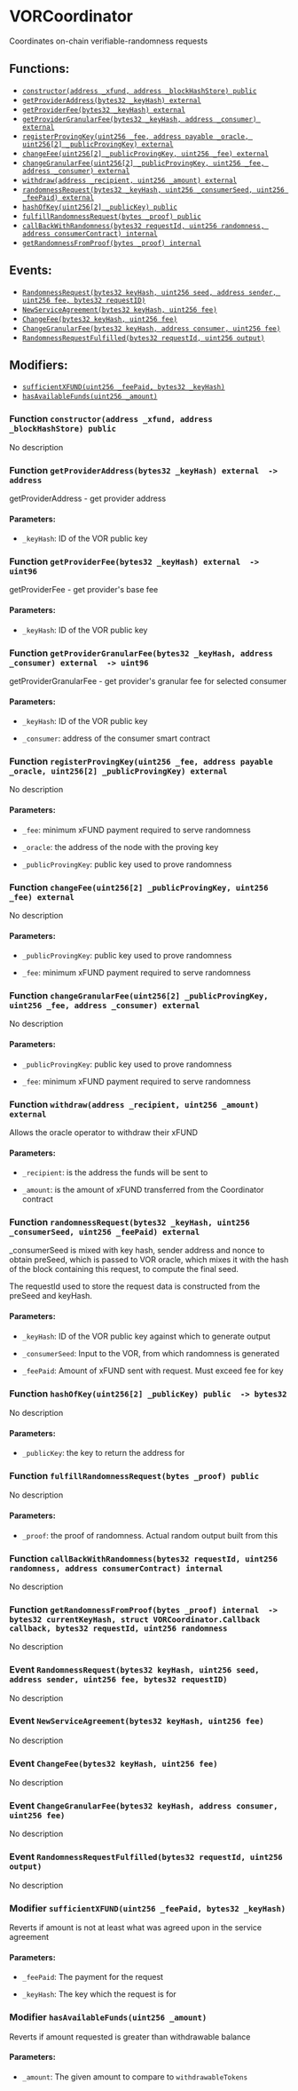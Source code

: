 # VORCoordinator

Coordinates on-chain verifiable-randomness requests

## Functions:
- [`constructor(address _xfund, address _blockHashStore) public`](#VORCoordinator-constructor-address-address-)
- [`getProviderAddress(bytes32 _keyHash) external`](#VORCoordinator-getProviderAddress-bytes32-)
- [`getProviderFee(bytes32 _keyHash) external`](#VORCoordinator-getProviderFee-bytes32-)
- [`getProviderGranularFee(bytes32 _keyHash, address _consumer) external`](#VORCoordinator-getProviderGranularFee-bytes32-address-)
- [`registerProvingKey(uint256 _fee, address payable _oracle, uint256[2] _publicProvingKey) external`](#VORCoordinator-registerProvingKey-uint256-address-payable-uint256-2--)
- [`changeFee(uint256[2] _publicProvingKey, uint256 _fee) external`](#VORCoordinator-changeFee-uint256-2--uint256-)
- [`changeGranularFee(uint256[2] _publicProvingKey, uint256 _fee, address _consumer) external`](#VORCoordinator-changeGranularFee-uint256-2--uint256-address-)
- [`withdraw(address _recipient, uint256 _amount) external`](#VORCoordinator-withdraw-address-uint256-)
- [`randomnessRequest(bytes32 _keyHash, uint256 _consumerSeed, uint256 _feePaid) external`](#VORCoordinator-randomnessRequest-bytes32-uint256-uint256-)
- [`hashOfKey(uint256[2] _publicKey) public`](#VORCoordinator-hashOfKey-uint256-2--)
- [`fulfillRandomnessRequest(bytes _proof) public`](#VORCoordinator-fulfillRandomnessRequest-bytes-)
- [`callBackWithRandomness(bytes32 requestId, uint256 randomness, address consumerContract) internal`](#VORCoordinator-callBackWithRandomness-bytes32-uint256-address-)
- [`getRandomnessFromProof(bytes _proof) internal`](#VORCoordinator-getRandomnessFromProof-bytes-)

## Events:
- [`RandomnessRequest(bytes32 keyHash, uint256 seed, address sender, uint256 fee, bytes32 requestID)`](#VORCoordinator-RandomnessRequest-bytes32-uint256-address-uint256-bytes32-)
- [`NewServiceAgreement(bytes32 keyHash, uint256 fee)`](#VORCoordinator-NewServiceAgreement-bytes32-uint256-)
- [`ChangeFee(bytes32 keyHash, uint256 fee)`](#VORCoordinator-ChangeFee-bytes32-uint256-)
- [`ChangeGranularFee(bytes32 keyHash, address consumer, uint256 fee)`](#VORCoordinator-ChangeGranularFee-bytes32-address-uint256-)
- [`RandomnessRequestFulfilled(bytes32 requestId, uint256 output)`](#VORCoordinator-RandomnessRequestFulfilled-bytes32-uint256-)

## Modifiers:
- [`sufficientXFUND(uint256 _feePaid, bytes32 _keyHash)`](#VORCoordinator-sufficientXFUND-uint256-bytes32-)
- [`hasAvailableFunds(uint256 _amount)`](#VORCoordinator-hasAvailableFunds-uint256-)

<a name="VORCoordinator-constructor-address-address-"></a>
### Function `constructor(address _xfund, address _blockHashStore) public `
No description
<a name="VORCoordinator-getProviderAddress-bytes32-"></a>
### Function `getProviderAddress(bytes32 _keyHash) external  -> address`
getProviderAddress - get provider address

#### Parameters:
- `_keyHash`: ID of the VOR public key

<a name="VORCoordinator-getProviderFee-bytes32-"></a>
### Function `getProviderFee(bytes32 _keyHash) external  -> uint96`
getProviderFee - get provider's base fee

#### Parameters:
- `_keyHash`: ID of the VOR public key

<a name="VORCoordinator-getProviderGranularFee-bytes32-address-"></a>
### Function `getProviderGranularFee(bytes32 _keyHash, address _consumer) external  -> uint96`
getProviderGranularFee - get provider's granular fee for selected consumer

#### Parameters:
- `_keyHash`: ID of the VOR public key

- `_consumer`: address of the consumer smart contract

<a name="VORCoordinator-registerProvingKey-uint256-address-payable-uint256-2--"></a>
### Function `registerProvingKey(uint256 _fee, address payable _oracle, uint256[2] _publicProvingKey) external `
No description
#### Parameters:
- `_fee`: minimum xFUND payment required to serve randomness

- `_oracle`: the address of the node with the proving key

- `_publicProvingKey`: public key used to prove randomness
<a name="VORCoordinator-changeFee-uint256-2--uint256-"></a>
### Function `changeFee(uint256[2] _publicProvingKey, uint256 _fee) external `
No description
#### Parameters:
- `_publicProvingKey`: public key used to prove randomness

- `_fee`: minimum xFUND payment required to serve randomness
<a name="VORCoordinator-changeGranularFee-uint256-2--uint256-address-"></a>
### Function `changeGranularFee(uint256[2] _publicProvingKey, uint256 _fee, address _consumer) external `
No description
#### Parameters:
- `_publicProvingKey`: public key used to prove randomness

- `_fee`: minimum xFUND payment required to serve randomness
<a name="VORCoordinator-withdraw-address-uint256-"></a>
### Function `withdraw(address _recipient, uint256 _amount) external `
Allows the oracle operator to withdraw their xFUND

#### Parameters:
- `_recipient`: is the address the funds will be sent to

- `_amount`: is the amount of xFUND transferred from the Coordinator contract
<a name="VORCoordinator-randomnessRequest-bytes32-uint256-uint256-"></a>
### Function `randomnessRequest(bytes32 _keyHash, uint256 _consumerSeed, uint256 _feePaid) external `
_consumerSeed is mixed with key hash, sender address and nonce to
obtain preSeed, which is passed to VOR oracle, which mixes it with the
hash of the block containing this request, to compute the final seed.

The requestId used to store the request data is constructed from the
preSeed and keyHash.
#### Parameters:
- `_keyHash`: ID of the VOR public key against which to generate output

- `_consumerSeed`: Input to the VOR, from which randomness is generated

- `_feePaid`: Amount of xFUND sent with request. Must exceed fee for key


<a name="VORCoordinator-hashOfKey-uint256-2--"></a>
### Function `hashOfKey(uint256[2] _publicKey) public  -> bytes32`
No description
#### Parameters:
- `_publicKey`: the key to return the address for
<a name="VORCoordinator-fulfillRandomnessRequest-bytes-"></a>
### Function `fulfillRandomnessRequest(bytes _proof) public `
No description
#### Parameters:
- `_proof`: the proof of randomness. Actual random output built from this
<a name="VORCoordinator-callBackWithRandomness-bytes32-uint256-address-"></a>
### Function `callBackWithRandomness(bytes32 requestId, uint256 randomness, address consumerContract) internal `
No description
<a name="VORCoordinator-getRandomnessFromProof-bytes-"></a>
### Function `getRandomnessFromProof(bytes _proof) internal  -> bytes32 currentKeyHash, struct VORCoordinator.Callback callback, bytes32 requestId, uint256 randomness`
No description

<a name="VORCoordinator-RandomnessRequest-bytes32-uint256-address-uint256-bytes32-"></a>
### Event `RandomnessRequest(bytes32 keyHash, uint256 seed, address sender, uint256 fee, bytes32 requestID)`
No description
<a name="VORCoordinator-NewServiceAgreement-bytes32-uint256-"></a>
### Event `NewServiceAgreement(bytes32 keyHash, uint256 fee)`
No description
<a name="VORCoordinator-ChangeFee-bytes32-uint256-"></a>
### Event `ChangeFee(bytes32 keyHash, uint256 fee)`
No description
<a name="VORCoordinator-ChangeGranularFee-bytes32-address-uint256-"></a>
### Event `ChangeGranularFee(bytes32 keyHash, address consumer, uint256 fee)`
No description
<a name="VORCoordinator-RandomnessRequestFulfilled-bytes32-uint256-"></a>
### Event `RandomnessRequestFulfilled(bytes32 requestId, uint256 output)`
No description

<a name="VORCoordinator-sufficientXFUND-uint256-bytes32-"></a>
### Modifier `sufficientXFUND(uint256 _feePaid, bytes32 _keyHash)`
Reverts if amount is not at least what was agreed upon in the service agreement

#### Parameters:
- `_feePaid`: The payment for the request

- `_keyHash`: The key which the request is for
<a name="VORCoordinator-hasAvailableFunds-uint256-"></a>
### Modifier `hasAvailableFunds(uint256 _amount)`
Reverts if amount requested is greater than withdrawable balance

#### Parameters:
- `_amount`: The given amount to compare to `withdrawableTokens`
